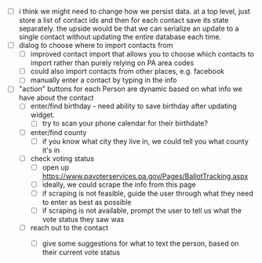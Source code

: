- [ ] i think we might need to change how we persist data. at a top level, just store a list of contact ids and then for each contact save its state separately. the upside would be that we can serialize an update to a single contact without updating the entire database each time.
- [ ] dialog to choose where to import contacts from
  - [ ] improved contact import that allows you to choose which contacts to import rather than purely relying on PA area codes
  - [ ] could also import contacts from other places, e.g. facebook
  - [ ] manually enter a contact by typing in the info
- [ ] "action" buttons for each Person are dynamic based on what info we have about the contact
  - [ ] enter/find birthday - need ability to save birthday after updating widget.
    - [ ] try to scan your phone calendar for their birthdate?
  - [ ] enter/find county
    - [ ] if you know what city they live in, we could tell you what county it's in
  - [ ] check voting status
    - [ ] open up https://www.pavoterservices.pa.gov/Pages/BallotTracking.aspx
    - [ ] ideally, we could scrape the info from this page
    - [ ] if scraping is not feasible, guide the user through what they need to enter as best as possible
    - [ ] if scraping is not available, prompt the user to tell us what the vote status they saw was
  - [ ] reach out to the contact
    - [ ] give some suggestions for what to text the person, based on their current vote status
  
